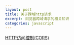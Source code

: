 ```yaml
---
layout: post
title: 关于跨域http请求
excerpt: 浏览器跨域请求的相关知识
categories: javascript
---
```


[HTTP访问控制(CORS)](https://developer.mozilla.org/zh-CN/docs/Web/HTTP/Access_control_CORS)




